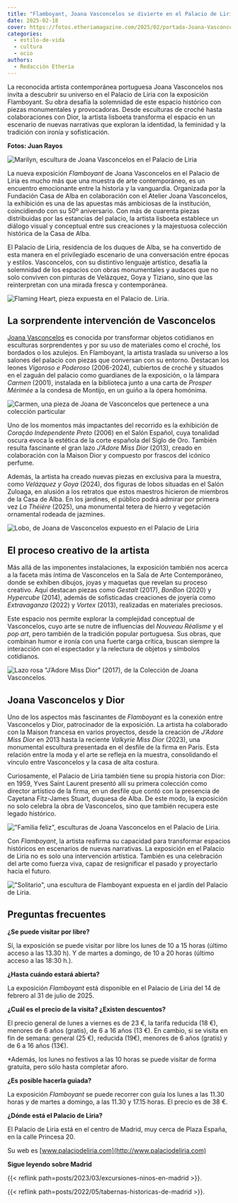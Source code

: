 ```yaml
---
title: "Flamboyant, Joana Vasconcelos se divierte en el Palacio de Liria"
date: 2025-02-18
cover: https://fotos.etheriamagazine.com/2025/02/portada-Joana-Vasconcelos-Etheria-Magazine.jpg
categories: 
  - estilo-de-vida
  - cultura
  - ocio
authors: 
  - Redacción Etheria
---
```


La reconocida artista contemporánea portuguesa Joana Vasconcelos nos invita a descubrir 
su universo en el Palacio de Liria con la exposición Flamboyant. Su obra desafía la 
solemnidad de este espacio histórico con piezas monumentales y provocadoras. Desde 
esculturas de croché hasta colaboraciones con Dior, la artista lisboeta transforma el 
espacio en un escenario de nuevas narrativas que exploran la identidad, la feminidad y 
la tradición con ironía y sofisticación. 

**Fotos: Juan Rayos** 

![Marilyn, escultura de Joana Vasconcelos en el Palacio de Liria](https://fotos.etheriamagazine.com/2025/02/Joana-Vasconcelos-zapatos-gigantes-palacio-liria.jpeg "Marilyn (2011), una pieza de la colección de Joana Vasconcelos.")

La nueva exposición _Flamboyant_ de Joana Vasconcelos en el Palacio de Liria es mucho 
más que una muestra de arte contemporáneo, es un encuentro emocionante entre la historia 
y la vanguardia. Organizada por la Fundación Casa de Alba en colaboración con el Atelier 
Joana Vasconcelos, la exhibición es una de las apuestas más ambiciosas de la 
institución, coincidiendo con su 50º aniversario. Con más de cuarenta piezas 
distribuidas por las estancias del palacio, la artista lisboeta establece un diálogo 
visual y conceptual entre sus creaciones y la majestuosa colección histórica de la Casa 
de Alba. 

El Palacio de Liria, residencia de los duques de Alba, se ha convertido de esta manera 
en el privilegiado escenario de una conversación entre épocas y estilos. Vasconcelos, 
con su distintivo lenguaje artístico, desafía la solemnidad de los espacios con obras 
monumentales y audaces que no solo conviven con pinturas de Velázquez, Goya y Tiziano, 
sino que las reinterpretan con una mirada fresca y contemporánea. 

![Flaming Heart, pieza expuesta en el Palacio de. Liria.](https://fotos.etheriamagazine.com/2025/02/Joana-Vasconcelos-retrato-Palacio-de-Liria.jpeg 'La artista junto a "Flaming Heart", pieza expuesta en el Palacio de. Liria.')

## La sorprendente intervención de Vasconcelos

[Joana Vasconcelos](https://www.joanavasconcelos.com/pt) es conocida por transformar 
objetos cotidianos en esculturas sorprendentes y por su uso de materiales como el 
croché, los bordados o los azulejos. En Flamboyant, la artista traslada su universo a 
los salones del palacio con piezas que conversan con su entorno. Destacan los leones 
_Vigoroso e Poderoso_ (2006-2024), cubiertos de croché y situados en el zaguán del 
palacio como guardianes de la exposición, o la lámpara _Carmen_ (2001), instalada en la 
biblioteca junto a una carta de _Prosper Mérimée_ a la condesa de Montijo, en un guiño a 
la ópera homónima. 

![Carmen, una pieza de Joana de Vasconcelos que pertenece a una colección particular](https://fotos.etheriamagazine.com/2025/02/Joana-Vasconcelos-lampara-palacio-liria.jpeg '"Carmen" (2001), perteneciente a una colección particular.')

Uno de los momentos más impactantes del recorrido es la exhibición de _Coração 
Independente Preto_ (2006) en el Salón Español, cuya tonalidad oscura evoca la estética 
de la corte española del Siglo de Oro. También resulta fascinante el gran lazo _J’Adore 
Miss Dior_ (2013), creado en colaboración con la Maison Dior y compuesto por frascos del 
icónico perfume. 

Además, la artista ha creado nuevas piezas en exclusiva para la muestra, como _Velázquez 
y Goya_ (2024), dos figuras de lobos situadas en el Salón Zuloaga, en alusión a los 
retratos que estos maestros hicieron de miembros de la Casa de Alba. En los jardines, el 
público podrá admirar por primera vez _La Théière_ (2025), una monumental tetera de 
hierro y vegetación ornamental rodeada de jazmines. 

![Lobo, de Joana de Vasconcelos expuesto en el Palacio de Liria](https://fotos.etheriamagazine.com/2025/02/Joana-Vasconcelos-perro-crochet.jpeg '"Lobo" (2025) expuesto en el Palacio de Liria.')

## El proceso creativo de la artista

Más allá de las imponentes instalaciones, la exposición también nos acerca a la faceta 
más íntima de Vasconcelos en la Sala de Arte Contemporáneo, donde se exhiben dibujos, 
joyas y maquetas que revelan su proceso creativo. Aquí destacan piezas como _Gestalt_ 
(2017), _BonBon_ (2020) y _Hypercube_ (2014), además de sofisticadas creaciones de 
joyería como _Extravaganza_ (2022) y _Vortex_ (2013), realizadas en materiales 
preciosos. 

Este espacio nos permite explorar la complejidad conceptual de Vasconcelos, cuyo arte se 
nutre de influencias del _Nouveau Réalisme_ y el _pop art_, pero también de la tradición 
popular portuguesa. Sus obras, que combinan humor e ironía con una fuerte carga crítica, 
buscan siempre la interacción con el espectador y la relectura de objetos y símbolos 
cotidianos. 

![Lazo rosa "J’Adore Miss Dior" (2017), de la Colección de Joana Vasconcelos.](https://fotos.etheriamagazine.com/2025/02/Joana-Vasconcelos-lazos-dior-palacio-liria.jpeg '"J’Adore Miss Dior", de la Colección de Joana Vasconcelos.')

## Joana Vasconcelos y Dior

Uno de los aspectos más fascinantes de _Flamboyant_ es la conexión entre Vasconcelos y 
Dior, patrocinador de la exposición. La artista ha colaborado con la Maison francesa en 
varios proyectos, desde la creación de _J’Adore Miss Dior_ en 2013 hasta la reciente 
_Valkyrie Miss Dior_ (2023), una monumental escultura presentada en el desfile de la 
firma en París. Esta relación entre la moda y el arte se refleja en la muestra, 
consolidando el vínculo entre Vasconcelos y la casa de alta costura. 

Curiosamente, el Palacio de Liria también tiene su propia historia con Dior: en 1959, 
Yves Saint Laurent presentó allí su primera colección como director artístico de la 
firma, en un desfile que contó con la presencia de Cayetana Fitz-James Stuart, duquesa 
de Alba. De este modo, la exposición no solo celebra la obra de Vasconcelos, sino que 
también recupera este legado histórico. 

!["Familia feliz", esculturas de Joana Vasconcelos en el Palacio de Liria.](https://fotos.etheriamagazine.com/2025/02/Joana-Vasconcelos-esculturas-crochet-palacio-liria.jpeg '"Familia feliz", esculturas de Joana Vasconcelos en el Palacio de Liria.')

Con _Flamboyant_, la artista reafirma su capacidad para transformar espacios históricos 
en escenarios de nuevas narrativas. La exposición en el Palacio de Liria no es solo una 
intervención artística. También es una celebración del arte como fuerza viva, capaz de 
resignificar el pasado y proyectarlo hacia el futuro. 

!["Solitario", una escultura de Flamboyant expuesta en el jardín del Palacio de Liria.](https://fotos.etheriamagazine.com/2025/02/anillo-gigantes-palacio-liria.jpeg '"Solitario", una escultura de Flamboyant expuesta en el jardín del Palacio de Liria.')

## Preguntas frecuentes

**¿Se puede visitar por libre?** 

Sí, la exposición se puede visitar por libre los lunes de 10 a 15 horas (último acceso a 
las 13.30 h). Y de martes a domingo, de 10 a 20 horas (último acceso a las 18:30 h.). 

**¿Hasta cuándo estará abierta?** 

La exposición _Flamboyant_ está disponible en el Palacio de Liria del 14 de febrero al 
31 de julio de 2025. 

**¿Cuál es el precio de la visita? ¿Existen descuentos?** 

El precio general de lunes a viernes es de 23 €, la tarifa reducida (18 €), menores de 6 
años (gratis), de 6 a 16 años (13 €). En cambio, si se visita en fin de semana: general 
(25 €), reducida (19€), menores de 6 años (gratis) y de 6 a 16 años (13€). 

\*Además, los lunes no festivos a las 10 horas se puede visitar de forma gratuita, pero 
sólo hasta completar aforo. 

**¿Es posible hacerla guiada?** 

La exposición _Flamboyant_ se puede recorrer con guía los lunes a las 11.30 horas y de 
martes a domingo, a las 11.30 y 17.15 horas. El precio es de 38 €. 

**¿Dónde está el Palacio de Liria?** 

El Palacio de Liria está en el centro de Madrid, muy cerca de Plaza España, en la calle 
Princesa 20. 

Su web es [www.palaciodeliria.com](http://www.palaciodeliria.com) 

**Sigue leyendo sobre Madrid** 

{{< reflink path=posts/2023/03/excursiones-ninos-en-madrid >}}. 

{{< reflink path=posts/2022/05/tabernas-historicas-de-madrid >}}.
